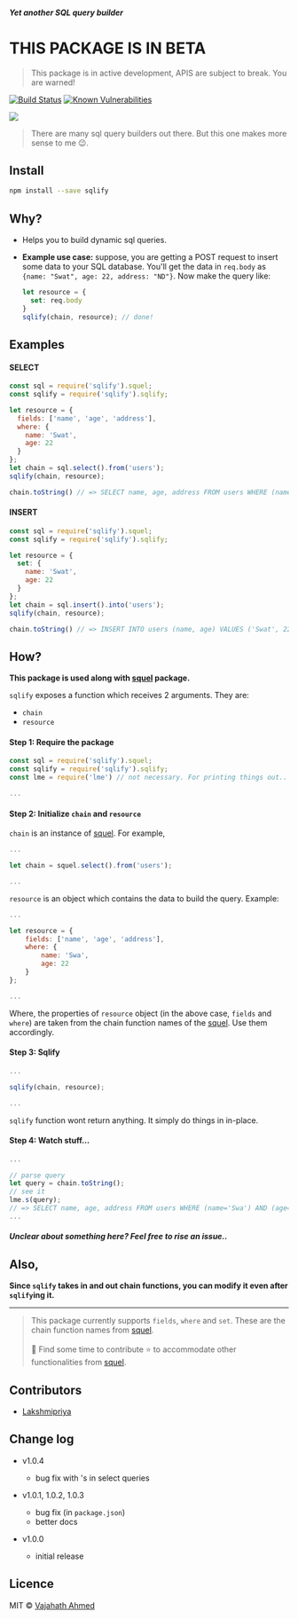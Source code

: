 ##### Yet another SQL query builder


# THIS PACKAGE IS IN BETA
> This package is in active development, APIS are subject to break. You are warned!

[![Build Status](https://travis-ci.org/vajahath/sqlify.svg?branch=master)](https://travis-ci.org/vajahath/sqlify)
[![Known Vulnerabilities](https://snyk.io/test/npm/sqlify/badge.svg)](https://snyk.io/test/npm/sqlify)

![](https://raw.githubusercontent.com/vajahath/sqlify/master/media/sqlify.png)

> There are many sql query builders out there. But this one makes more sense to me :wink:.


## Install
```bash
npm install --save sqlify
```
## Why?
- Helps you to build dynamic sql queries.
- **Example use case:** suppose, you are getting a POST request to insert some data to your SQL database.
  You'll get the data in `req.body` as `{name: "Swat", age: 22, address: "ND"}`.
  Now make the query like:

  ```js
  let resource = {
    set: req.body
  }
  sqlify(chain, resource); // done!
  ```

## Examples
#### SELECT
```js
const sql = require('sqlify').squel;
const sqlify = require('sqlify').sqlify;

let resource = {
  fields: ['name', 'age', 'address'],
  where: {
    name: 'Swat',
    age: 22
  }
};
let chain = sql.select().from('users');
sqlify(chain, resource);

chain.toString() // => SELECT name, age, address FROM users WHERE (name=Swat) AND (age=22)
```

#### INSERT
```js
const sql = require('sqlify').squel;
const sqlify = require('sqlify').sqlify;

let resource = {
  set: {
    name: 'Swat',
    age: 22
  }
};
let chain = sql.insert().into('users');
sqlify(chain, resource);

chain.toString() // => INSERT INTO users (name, age) VALUES ('Swat', 22)
```

## How?
**This package is used along with [squel](https://www.npmjs.com/package/squel) package.**

`sqlify` exposes a function which receives 2 arguments. They are:
- `chain`
- `resource`

#### Step 1: Require the package
```js
const sql = require('sqlify').squel;
const sqlify = require('sqlify').sqlify;
const lme = require('lme') // not necessary. For printing things out..

...
```

#### Step 2: Initialize `chain` and `resource`
`chain` is an instance of [squel](https://www.npmjs.com/package/squel).
For example,
```js
...

let chain = squel.select().from('users');

...
```

`resource` is an object which contains the data to build the query.
Example:
```js
...

let resource = {
    fields: ['name', 'age', 'address'],
    where: {
        name: 'Swa',
        age: 22
    }
};

...
```
Where, the properties of `resource` object (in the above case, `fields` and `where`) are taken from the chain function names of the [squel](https://www.npmjs.com/package/squel). Use them accordingly.

#### Step 3: Sqlify
```js
...

sqlify(chain, resource);

...
```

`sqlify` function wont return anything. It simply do things in in-place.

#### Step 4: Watch stuff...
```js
...

// parse query
let query = chain.toString();
// see it
lme.s(query);
// => SELECT name, age, address FROM users WHERE (name='Swa') AND (age=22)
...
```

##### Unclear about something here? Feel free to rise an issue..

## Also,
**Since `sqlify` takes in and out chain functions, you can modify it even after `sqlify`ing it.**

---

> This package currently supports `fields`, `where` and `set`. These are the chain function names from [squel](https://www.npmjs.com/package/squel).<br><br> :green_heart: Find some time to contribute :star: to accommodate other functionalities from [squel](https://www.npmjs.com/package/squel).

## Contributors

- [Lakshmipriya](https://github.com/lakshmipriyamukundan)

## Change log
- v1.0.4
  - bug fix with 's in select queries
- v1.0.1, 1.0.2, 1.0.3
  - bug fix (in `package.json`)
  - better docs

- v1.0.0
  - initial release


## Licence
MIT © [Vajahath Ahmed](https://twitter.com/vajahath7)
